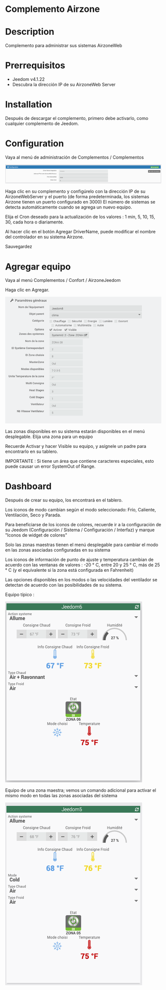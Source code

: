 # Complemento Airzone


# Description

Complemento para administrar sus sistemas AirzoneWeb


# Prerrequisitos

 - Jeedom v4.1.22
 - Descubra la dirección IP de su AirzoneWeb Server


# Installation

Después de descargar el complemento, primero debe activarlo, como cualquier complemento de Jeedom.


# Configuration

Vaya al menú de administración de Complementos / Complementos

![config](./images/airzoneConfig.png)

Haga clic en su complemento y configúrelo con la dirección IP de su AirzoneWebServer y el puerto (de forma predeterminada, los sistemas Airzone tienen un puerto configurado en 3000)
El número de sistemas se detecta automáticamente cuando se agrega un nuevo equipo.

Elija el Cron deseado para la actualización de los valores : 1 min, 5, 10, 15, 30, cada hora o diariamente.

Al hacer clic en el botón Agregar DriverName, puede modificar el nombre del controlador en su sistema Airzone.

Sauvegardez


# Agregar equipo

Vaya al menú Complementos / Confort / AirzoneJeedom


Haga clic en Agregar.

![config](./images/airzoneEquip.png)

Las zonas disponibles en su sistema estarán disponibles en el menú desplegable.
Elija una zona para un equipo


Recuerde Activar y hacer Visible su equipo, y asígnele un padre para encontrarlo en su tablero.

IMPORTANTE : Si tiene un área que contiene caracteres especiales, esto puede causar un error SystemOut of Range. 

# Dashboard


Después de crear su equipo, los encontrará en el tablero.

Los iconos de modo cambian según el modo seleccionado: Frío, Caliente, Ventilación, Seco y Parada.

Para beneficiarse de los iconos de colores, recuerde ir a la configuración de su Jeedom (Configuración / Sistema / Configuración / Interfaz) y marque "Iconos de widget de colores"

Solo las zonas maestras tienen el menú desplegable para cambiar el modo en las zonas asociadas configuradas en su sistema

Los iconos de información de punto de ajuste y temperatura cambian de acuerdo con las ventanas de valores : -20 ° C, entre 20 y 25 ° C, más de 25 ° C (y el equivalente si la zona está configurada en Fahrenheit)

Las opciones disponibles en los modos o las velocidades del ventilador se detectan de acuerdo con las posibilidades de su sistema.



Equipo típico :

![config](./images/airzoneNoMaster.png)


Equipo de una zona maestra; vemos un comando adicional para activar el mismo modo en todas las zonas asociadas del sistema


![config](./images/airzoneMaster.png)
